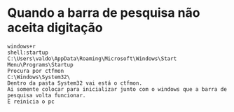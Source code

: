 # Quando a barra de pesquisa não aceita digitação

```` {.py3 hl_lines="" linenums="1" title="Ativar pelo Terminal o seguinte comando abaixo"}
windows+r
shell:startup
C:\Users\valdo\AppData\Roaming\Microsoft\Windows\Start Menu\Programs\Startup
Procura por ctfmon
C:\Windows\System32\
Dentro da pasta System32 vai está o ctfmon.
Ai somente colocar para inicializar junto com o windows que a barra de pesquisa volta funcionar.
E reinicia o pc
````